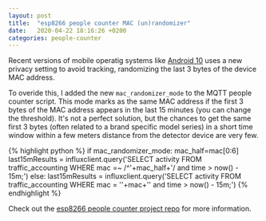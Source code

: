 ```yaml
---
layout: post
title:  "esp8266 people counter MAC (un)randomizer"
date:   2020-04-22 18:16:26 +0200
categories: people-counter
---
```

Recent versions of mobile operatig systems like [Android 10](https://www.android.com/android-10/) uses a new privacy setting to avoid tracking, randomizing the last 3 bytes of the device MAC address.

To overide this, I added the new `mac_randomizer_mode` to the MQTT people counter script. This mode marks as the same MAC address if the first 3 bytes of the MAC address appears in the last 15 minutes (you can change the threshold). It's not a perfect solution, but the chances to get the same first 3 bytes (often related to a brand specific model series) in a short time window within a few meters distance from the detector device are very few.


{% highlight python %}
if mac_randomizer_mode:
			mac_half=mac[0:6]
			last15mResults = influxclient.query('SELECT activity FROM traffic_accounting WHERE mac =~ /^'+mac_half+'/ and time > now() - 15m;')
		else:
			last15mResults = influxclient.query('SELECT activity FROM traffic_accounting WHERE mac = \''+mac+'\' and time > now() - 15m;')
{% endhighlight %}


Check out the [esp8266 people counter project repo](https://github.com/ferrithemaker/esp8266-wifi-people-counter) for more information.

